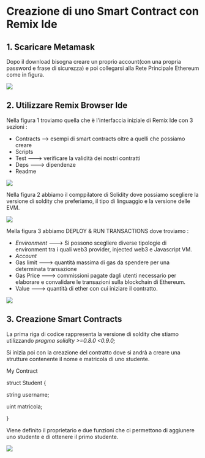# Creazione di uno Smart Contract con Remix Ide

## 1. Scaricare Metamask
Dopo il download bisogna creare un proprio account(con una propria password e frase di sicurezza)
e poi collegarsi alla Rete Principale Ethereum come in figura.

![](https://github.com/Erxhes/progetto/blob/main/image/matamassk.png)

## 2. Utilizzare Remix Browser Ide 

 Nella figura 1 troviamo quella che è l'interfaccia iniziale di Remix Ide con 3 sezioni : 
 - Contracts --> esempi di smart contracts oltre a quelli che possiamo creare
 - Scripts
 - Test ---> verificare la validità dei nostri contratti
 - Deps ---> dipendenze 
 - Readme 

![](https://github.com/Erxhes/progetto/blob/main/image/foto1.png)
 
 Nella figura 2 abbiamo il comppilatore di Solidity dove possiamo scegliere la versione di soldity che preferiamo, il tipo di linguaggio e la versione delle EVM.

![](https://github.com/Erxhes/progetto/blob/main/image/figura2.png)

 Mella figura 3 abbiamo DEPLOY & RUN TRANSACTIONS dove troviamo : 
 - *Environment* ---> Si possono scegliere diverse tipologie di environment tra i quali
  web3 provider, injected web3 e Javascript VM.
 - *Account* 
 - Gas limit ---> quantità massima di gas da spendere per una determinata transazione
 - Gas Price ---> commissioni pagate dagli utenti necessario per elaborare e convalidare le transazioni sulla blockchain di Ethereum.
 - Value ---> quantità di ether con cui iniziare il contratto.

![](https://github.com/Erxhes/progetto/blob/main/image/figura3bis.png)
 
## 3.  Creazione Smart Contracts 

La prima riga di codice rappresenta la versione di soldity che stiamo utilizzando 
 *pragma solidity >=0.8.0 <0.9.0;*
 
 Si inizia poi con la creazione del contratto dove si andrà a creare una strutture contenente il nome e matricola di uno studente.
 
 My Contract
 
 struct Student {
 
 string username;
 
 uint matricola;

}

    
Viene definito il proprietario e due funzioni che ci permettono di aggiunere uno studente e di ottenere il primo studente.

![](https://github.com/Erxhes/progetto/blob/main/image/Figura%204.png)


